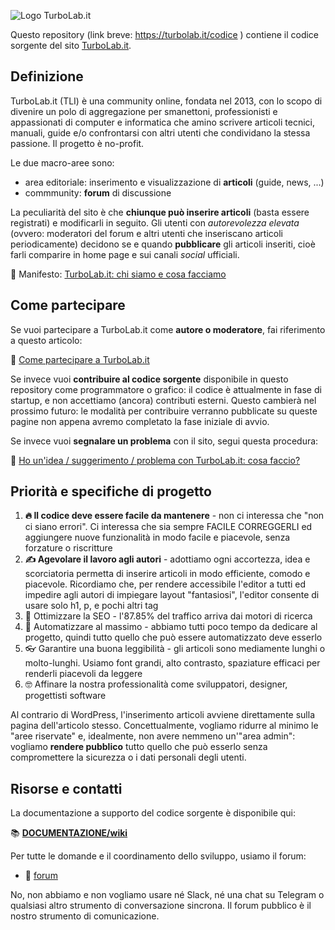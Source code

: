 ![Logo TurboLab.it](https://turbolab.it/images/accentbox/logo.png)

Questo repository (link breve: https://turbolab.it/codice ) contiene il codice sorgente del sito [TurboLab.it](https://turbolab.it).


## Definizione

TurboLab.it (TLI) è una community online, fondata nel 2013, con lo scopo di divenire un polo di aggregazione per smanettoni, professionisti e appassionati di computer e informatica che amino scrivere articoli tecnici, manuali, guide e/o confrontarsi con altri utenti che condividano la stessa passione. Il progetto è no-profit.

Le due macro-aree sono:

- area editoriale: inserimento e visualizzazione di **articoli** (guide, news, ...)
- commmunity: **forum** di discussione

La peculiarità del sito è che **chiunque può inserire articoli** (basta essere registrati) e modificarli in seguito. Gli utenti con *autorevolezza elevata* (ovvero: moderatori del forum e altri utenti che inseriscano articoli periodicamente) decidono se e quando **pubblicare** gli articoli inseriti, cioè farli comparire in home page e sui canali *social* ufficiali.

📃 Manifesto: [TurboLab.it: chi siamo e cosa facciamo](https://turbolab.it/40)


## Come partecipare

Se vuoi partecipare a TurboLab.it come **autore o moderatore**, fai riferimento a questo articolo:

📃 [Come partecipare a TurboLab.it](https://turbolab.it/28)

Se invece vuoi **contribuire al codice sorgente** disponibile in questo repository come programmatore o grafico: il codice è attualmente in fase di startup, e non accettiamo (ancora) contributi esterni. Questo cambierà nel prossimo futuro: le modalità per contribuire verranno pubblicate su queste pagine non appena avremo completato la fase iniziale di avvio.

Se invece vuoi **segnalare un problema** con il sito, segui questa procedura:

📃 [Ho un'idea / suggerimento / problema con TurboLab.it: cosa faccio?](https://turbolab.it/49)


## Priorità e specifiche di progetto

1. **🔥 Il codice deve essere facile da mantenere** - non ci interessa che "non ci siano errori". Ci interessa che sia sempre FACILE CORREGGERLI ed aggiungere nuove funzionalità in modo facile e piacevole, senza forzature o riscritture
1. **✍️ Agevolare il lavoro agli autori** - adottiamo ogni accortezza, idea e scorciatoria permetta di inserire articoli in modo efficiente, comodo e piacevole.  Ricordiamo che, per rendere accessibile l'editor a tutti ed impedire agli autori di impiegare layout "fantasiosi", l'editor consente di usare solo h1, p, e pochi altri tag
1. 🔎 Ottimizzare la SEO - l'87.85% del traffico arriva dai motori di ricerca
1. 🤖 Automatizzare al massimo - abbiamo tutti poco tempo da dedicare al progetto, quindi tutto quello che può essere automatizzato deve esserlo
1. 👓 Garantire una buona leggibilità - gli articoli sono mediamente lunghi o molto-lunghi. Usiamo font grandi, alto contrasto, spaziature efficaci per renderli piacevoli da leggere
1. 🤓 Affinare la nostra professionalità come sviluppatori, designer, progettisti software

Al contrario di WordPress, l'inserimento articoli avviene direttamente sulla pagina dell'articolo stesso. Concettualmente, vogliamo ridurre al minimo le "aree riservate" e, idealmente, non avere nemmeno un'"area admin": vogliamo **rendere pubblico** tutto quello che può esserlo senza compromettere la sicurezza o i dati personali degli utenti.


## Risorse e contatti

La documentazione a supporto del codice sorgente è disponibile qui:

📚 **[DOCUMENTAZIONE/wiki](https://github.com/TurboLabIt/turbolab.it/blob/dev/docs/)**

Per tutte le domande e il coordinamento dello sviluppo, usiamo il forum:

- 💬 [forum](https://turbolab.it/forum/viewforum.php?f=6)

No, non abbiamo e non vogliamo usare né Slack, né una chat su Telegram o qualsiasi altro strumento di conversazione sincrona. Il forum pubblico è il nostro strumento di comunicazione.

